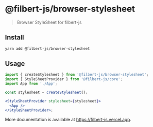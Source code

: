 # @filbert-js/browser-stylesheet

> Browser StyleSheet for filbert-js

## Install

```bash
yarn add @filbert-js/browser-stylesheet
```

## Usage

```jsx
import { createStylesheet } from '@filbert-js/browser-stylesheet';
import { StyleSheetProvider } from '@filbert-js/core';
import App from './App';

const stylesheet = createStylesheet();

<StyleSheetProvider stylesheet={stylesheet}>
  <App />
</StyleSheetProvider>;
```

More documentation is available at https://filbert-js.vercel.app.
